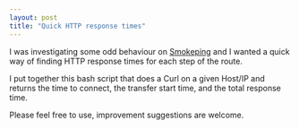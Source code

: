 ```yaml
---
layout: post
title: "Quick HTTP response times"
---
```


I was investigating some odd behaviour on [Smokeping](http://oss.oetiker.ch/smokeping/) and I wanted a quick way of finding HTTP response times for each step of the route.

I put together this bash script that does a Curl on a given Host/IP and returns the time to connect, the transfer start time, and the total response time.

<script src="https://gist.github.com/adamstrawson/7488317.js"></script>

Please feel free to use, improvement suggestions are welcome.
